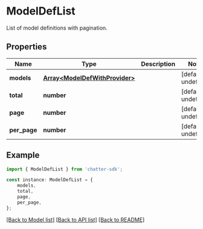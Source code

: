 # ModelDefList

List of model definitions with pagination.

## Properties

Name | Type | Description | Notes
------------ | ------------- | ------------- | -------------
**models** | [**Array&lt;ModelDefWithProvider&gt;**](ModelDefWithProvider.md) |  | [default to undefined]
**total** | **number** |  | [default to undefined]
**page** | **number** |  | [default to undefined]
**per_page** | **number** |  | [default to undefined]

## Example

```typescript
import { ModelDefList } from 'chatter-sdk';

const instance: ModelDefList = {
    models,
    total,
    page,
    per_page,
};
```

[[Back to Model list]](../README.md#documentation-for-models) [[Back to API list]](../README.md#documentation-for-api-endpoints) [[Back to README]](../README.md)

